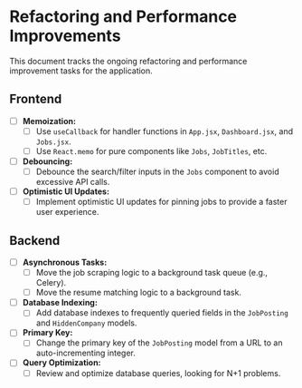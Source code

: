 # Refactoring and Performance Improvements

This document tracks the ongoing refactoring and performance improvement tasks for the application.

## Frontend

- [ ] **Memoization:**
  - [ ] Use `useCallback` for handler functions in `App.jsx`, `Dashboard.jsx`, and `Jobs.jsx`.
  - [ ] Use `React.memo` for pure components like `Jobs`, `JobTitles`, etc.
- [ ] **Debouncing:**
  - [ ] Debounce the search/filter inputs in the `Jobs` component to avoid excessive API calls.
- [ ] **Optimistic UI Updates:**
  - [ ] Implement optimistic UI updates for pinning jobs to provide a faster user experience.

## Backend

- [ ] **Asynchronous Tasks:**
  - [ ] Move the job scraping logic to a background task queue (e.g., Celery).
  - [ ] Move the resume matching logic to a background task.
- [ ] **Database Indexing:**
  - [ ] Add database indexes to frequently queried fields in the `JobPosting` and `HiddenCompany` models.
- [ ] **Primary Key:**
  - [ ] Change the primary key of the `JobPosting` model from a URL to an auto-incrementing integer.
- [ ] **Query Optimization:**
  - [ ] Review and optimize database queries, looking for N+1 problems.
